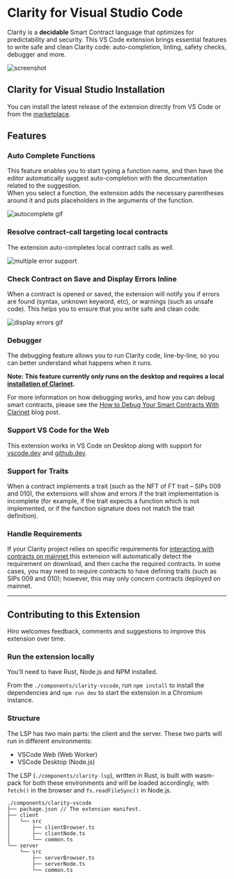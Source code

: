# Clarity for Visual Studio Code

Clarity is a **decidable** Smart Contract language that optimizes for predictability and security. This VS Code extension brings essential features to write safe and clean Clarity code: auto-completion, linting, safety checks, debugger and more.

![screenshot](https://raw.githubusercontent.com/hirosystems/clarinet/develop/components/clarity-vscode/docs/images/screenshot.png)

## Clarity for Visual Studio Installation

You can install the latest release of the extension directly from VS Code or from the [marketplace](https://marketplace.visualstudio.com/items?itemName=hirosystems.clarity-lsp).

## Features

### Auto Complete Functions

This feature enables you to start typing a function name, and then have the editor automatically suggest auto-completion with the documentation related to the suggestion.  
When you select a function, the extension adds the necessary parentheses around it and puts placeholders in the arguments of the function.

![autocomplete gif](https://raw.githubusercontent.com/hirosystems/clarinet/develop/components/clarity-vscode/docs/images/autocomplete.gif)

### Resolve contract-call targeting local contracts

The extension auto-completes local contract calls as well.

![multiple error support](images/multicontract.gif)

### Check Contract on Save and Display Errors Inline

When a contract is opened or saved, the extension will notify you if errors are found (syntax, unknown keyword, etc), or warnings (such as unsafe code). This helps you to ensure that you write safe and clean code.

![display errors gif](https://raw.githubusercontent.com/hirosystems/clarinet/develop/components/clarity-vscode/docs/images/errors.gif)

### Debugger

The debugging feature allows you to run Clarity code, line-by-line, so you can better understand what happens when it runs.

**Note: This feature currently only runs on the desktop and requires a local [installation of Clarinet](https://github.com/hirosystems/clarinet#installation).**

For more information on how debugging works, and how you can debug smart contracts, please see the [How to Debug Your Smart Contracts With Clarinet](https://www.hiro.so/blog/how-to-debug-your-smart-contracts-with-clarinet) blog post.

### Support VS Code for the Web

This extension works in VS Code on Desktop along with support for [vscode.dev](https://vscode.dev/) and [github.dev](https://github.dev/github/dev).

### Support for Traits

When a contract implements a trait (such as the NFT of FT trait – SIPs 009 and 010), the extensions will show and errors if the trait implementation is incomplete (for example, if the trait expects a function which is not implemented, or if the function signature does not match the trait definition).

### Handle Requirements

If your Clarity project relies on specific requirements for [interacting with contracts on mainnet](https://github.com/hirosystems/clarinet#interacting-with-contracts-deployed-on-mainnet),this extension will automatically detect the requirement on download, and then cache the required contracts. In some cases, you may need to require contracts to have
defining traits (such as SIPs 009 and 010); however, this may only concern contracts deployed on mainnet.

---

## Contributing to this Extension

Hiro welcomes feedback, comments and suggestions to improve this extension over time. 

### Run the extension locally

You'll need to have Rust, Node.js and NPM installed.

From the `./components/clarity-vscode`, run `npm install` to install the dependencies and `npm run dev` to start the extension in a Chromium instance.

### Structure

The LSP has two main parts: the client and the server.
These two parts will run in different environments:
- VSCode Web (Web Worker)
- VSCode Desktop (Node.js)

The LSP (`./components/clarity-lsp`), written in Rust, is built with wasm-pack for both these environments and will be loaded accordingly, with `fetch()` in the browser and `fs.readFileSync()` in Node.js.

```
./components/clarity-vscode
├── package.json // The extension manifest.
├── client
│   └── src
│       ├── clientBrowser.ts
│       ├── clientNode.ts
│       └── common.ts
└── server
    └── src
        ├── serverBrowser.ts
        ├── serverNode.ts
        └── common.ts
```
